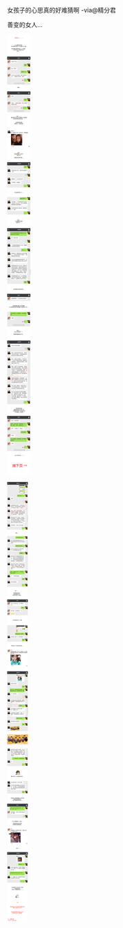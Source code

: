 女孩子的心思真的好难猜啊  -via@精分君

善变的女人...

![68fb1129ebf9466092797868241009e4.jpg](https://raw.githubusercontent.com/wxlzmt/cdn1/master/ext/qw/groups/30104/68fb1129ebf9466092797868241009e4.jpg)

![2212c9a5312e45f786d065bba741d3e9.jpg](https://raw.githubusercontent.com/wxlzmt/cdn1/master/ext/qw/groups/30104/2212c9a5312e45f786d065bba741d3e9.jpg)
